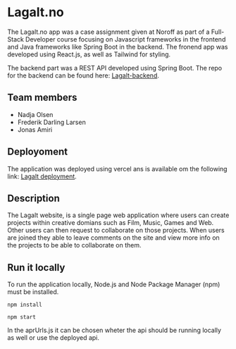 # Lagalt.no

The Lagalt.no app was a case assignment given at Noroff as part of a Full-Stack Developer course focusing on Javascript frameworks in the frontend and Java frameworks like Spring Boot in the backend. The fronend app was developed using React.js, as well as Tailwind for styling.

The backend part was a REST API developed using Spring Boot. The repo for the backend can be found here: [Lagalt-backend](https://github.com/Xarunah/Lagalt-Backend).

## Team members

* Nadja Olsen
* Frederik Darling Larsen
* Jonas Amiri

## Deployoment

The application was deployed using vercel ans is available om the following link:
[Lagalt deployment](https://lagalt-frontend-ten.vercel.app/).

## Description

The Lagalt website, is a single page web application where users can create projects within creative domians such as Film, Music, Games and Web. Other users can then request to collaborate on those projects. When users are joined they able to leave comments on the site and view more info on the projects to be able to collaborate on them.

## Run it locally
To run the application locally, Node.js and Node Package Manager (npm) must be installed. 

```
npm install

npm start
```
In the aprUrls.js it can be chosen wheter the api should be running locally as well or use the deployed api.








